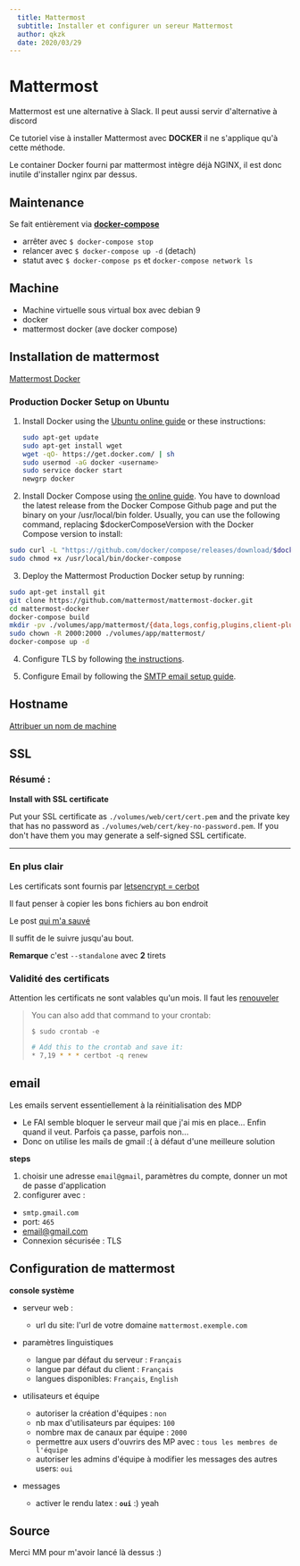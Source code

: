 ```yaml
---
  title: Mattermost
  subtitle: Installer et configurer un sereur Mattermost
  author: qkzk
  date: 2020/03/29
---
```


# Mattermost

Mattermost est une alternative à Slack. Il peut aussi servir d'alternative
à discord


Ce tutoriel vise à installer Mattermost avec **DOCKER** il ne s'applique qu'à
cette méthode.

Le container Docker fourni par mattermost intègre déjà NGINX, il est donc
inutile d'installer nginx par dessus.

## Maintenance

Se fait entièrement via **[docker-compose](https://docs.docker.com/compose/)**

* arrêter avec `$ docker-compose stop`
* relancer avec `$ docker-compose up -d` (detach)
* statut avec `$ docker-compose ps` et `docker-compose network ls`

## Machine

* Machine virtuelle sous virtual box avec debian 9
* docker
* mattermost docker (ave docker compose)

## Installation de mattermost

[Mattermost Docker](https://docs.mattermost.com/install/prod-docker.html)

### Production Docker Setup on Ubuntu

1. Install Docker using the [Ubuntu online guide](https://docs.docker.com/installation/ubuntulinux/) or these instructions:

    ```bash
    sudo apt-get update
    sudo apt-get install wget
    wget -qO- https://get.docker.com/ | sh
    sudo usermod -aG docker <username>
    sudo service docker start
    newgrp docker
    ```

2. Install Docker Compose using [the online guide](https://docs.docker.com/compose/install/). You have to download the latest release from the Docker Compose Github page and put the binary on your /usr/local/bin folder. Usually, you can use the following command, replacing $dockerComposeVersion with the Docker Compose version to install:

```bash
sudo curl -L "https://github.com/docker/compose/releases/download/$dockerComposeVersion/docker-compose-$(uname -s)-$(uname -m)" -o /usr/local/bin/docker-compose
sudo chmod +x /usr/local/bin/docker-compose
```

3. Deploy the Mattermost Production Docker setup by running:

  ```bash
  sudo apt-get install git
  git clone https://github.com/mattermost/mattermost-docker.git
  cd mattermost-docker
  docker-compose build
  mkdir -pv ./volumes/app/mattermost/{data,logs,config,plugins,client-plugins}
  sudo chown -R 2000:2000 ./volumes/app/mattermost/
  docker-compose up -d
  ```

4. Configure TLS by following [the instructions](https://github.com/mattermost/mattermost-docker#install-with-ssl-certificate).

5. Configure Email by following the [SMTP email setup guide](http://docs.mattermost.com/install/smtp-email-setup.html).

## Hostname

[Attribuer un nom de machine](https://debian-handbook.info/browse/fr-FR/stable/sect.hostname-name-service.html)

## SSL

### Résumé :

**Install with SSL certificate**

Put your SSL certificate as `./volumes/web/cert/cert.pem` and the private key that has
no password as `./volumes/web/cert/key-no-password.pem`.
If you don't have them you may generate a self-signed SSL certificate.

---

### En plus clair

Les certificats sont fournis par [letsencrypt = cerbot](https://certbot.eff.org/)

Il faut penser à copier les bons fichiers au bon endroit

Le post [qui m'a sauvé](https://forum.mattermost.org/t/mattermost-recipe-using-lets-encrypt-for-tls-certificates-with-mattermost-docker/7596)

Il suffit de le suivre jusqu'au bout.

**Remarque** c'est `--standalone` avec **2** tirets

### Validité des certificats

Attention les certificats ne sont valables qu'un mois.
Il faut les [renouveler](https://community.letsencrypt.org/t/how-to-automatically-renew-certificates/4393)

> You can also add that command to your crontab:
>
> `$ sudo crontab -e`
>
> ```bash
> # Add this to the crontab and save it:
> * 7,19 * * * certbot -q renew
> ```



## email

Les emails servent essentiellement à la réinitialisation des MDP

* Le FAI semble bloquer le serveur mail que j'ai mis en place... Enfin quand il veut. Parfois ça passe, parfois non...
* Donc on utilise les mails de gmail :( à défaut d'une meilleure solution

**steps**

1. choisir une adresse `email@gmail`, paramètres du compte, donner un mot de passe d'application
2. configurer avec :

  * `smtp.gmail.com`
  * port: `465`
  * email@gmail.com
  * Connexion sécurisée : TLS



## Configuration de mattermost

**console système**

* serveur web :

  * url du site: l'url de votre domaine `mattermost.exemple.com`

* paramètres linguistiques

  * langue par défaut du serveur : `Français`
  * langue par défaut du client : `Français`
  * langues disponibles: `Français`, `English`

* utilisateurs et équipe

  * autoriser la création d'équipes : `non`
  * nb max d'utilisateurs par équipes: `100`
  * nombre max de canaux par équipe : `2000`
  * permettre aux users d'ouvrirs des MP avec : `tous les membres de l'équipe`
  * autoriser les admins d'équipe à modifier les messages des autres users: `oui`

* messages

  * activer le rendu latex : **`oui`** :) yeah

## Source

Merci MM pour m'avoir lancé là dessus :)

